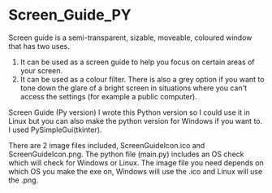# Screen_Guide_PY
Screen guide is a semi-transparent, sizable, moveable, coloured window that has two uses. 
1. It can be used as a screen guide to help you focus on certain areas of your screen.
2. It can be used as a colour filter. There is also a grey option if you want to tone down the glare of a bright screen in situations where you can't access the settings (for example a public computer). 

Screen Guide (Py version)
I wrote this Python version so I could use it in Linux but you can also make the python version for Windows if you want to.
I used PySimpleGui(tkinter).  

There are 2 image files included, ScreenGuideIcon.ico and ScreenGuideIcon.png.
The python file (main.py) includes an OS check which will check for Windows or Linux.
The image file you need depends on which OS you make the exe on, Windows will use the .ico and Linux will use the .png.

